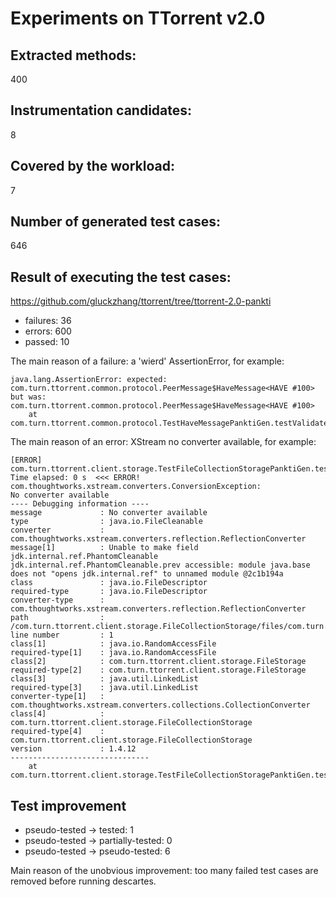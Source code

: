 # Experiments on TTorrent v2.0

## Extracted methods:

400

## Instrumentation candidates:

8

## Covered by the workload:

7

## Number of generated test cases:

646

## Result of executing the test cases:

https://github.com/gluckzhang/ttorrent/tree/ttorrent-2.0-pankti
- failures: 36
- errors: 600
- passed: 10

The main reason of a failure: a 'wierd' AssertionError, for example:

```
java.lang.AssertionError: expected: com.turn.ttorrent.common.protocol.PeerMessage$HaveMessage<HAVE #100> but was: com.turn.ttorrent.common.protocol.PeerMessage$HaveMessage<HAVE #100>
	at com.turn.ttorrent.common.protocol.TestHaveMessagePanktiGen.testValidate26(TestHaveMessagePanktiGen.java:1229)
```

The main reason of an error: XStream no converter available, for example:

```
[ERROR] com.turn.ttorrent.client.storage.TestFileCollectionStoragePanktiGen.testRead99  Time elapsed: 0 s  <<< ERROR!
com.thoughtworks.xstream.converters.ConversionException: 
No converter available
---- Debugging information ----
message             : No converter available
type                : java.io.FileCleanable
converter           : com.thoughtworks.xstream.converters.reflection.ReflectionConverter
message[1]          : Unable to make field jdk.internal.ref.PhantomCleanable jdk.internal.ref.PhantomCleanable.prev accessible: module java.base does not "opens jdk.internal.ref" to unnamed module @2c1b194a
class               : java.io.FileDescriptor
required-type       : java.io.FileDescriptor
converter-type      : com.thoughtworks.xstream.converters.reflection.ReflectionConverter
path                : /com.turn.ttorrent.client.storage.FileCollectionStorage/files/com.turn.ttorrent.client.storage.FileStorage/raf/fd/cleanup
line number         : 1
class[1]            : java.io.RandomAccessFile
required-type[1]    : java.io.RandomAccessFile
class[2]            : com.turn.ttorrent.client.storage.FileStorage
required-type[2]    : com.turn.ttorrent.client.storage.FileStorage
class[3]            : java.util.LinkedList
required-type[3]    : java.util.LinkedList
converter-type[1]   : com.thoughtworks.xstream.converters.collections.CollectionConverter
class[4]            : com.turn.ttorrent.client.storage.FileCollectionStorage
required-type[4]    : com.turn.ttorrent.client.storage.FileCollectionStorage
version             : 1.4.12
-------------------------------
	at com.turn.ttorrent.client.storage.TestFileCollectionStoragePanktiGen.testRead99(TestFileCollectionStoragePanktiGen.java:8613)
```

## Test improvement

- pseudo-tested -> tested: 1
- pseudo-tested -> partially-tested: 0
- pseudo-tested -> pseudo-tested: 6

Main reason of the unobvious improvement: too many failed test cases are removed before running descartes.